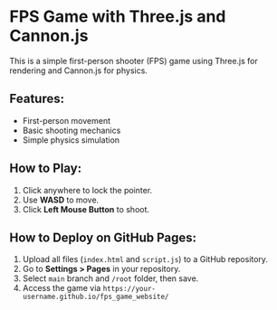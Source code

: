 # FPS Game with Three.js and Cannon.js

This is a simple first-person shooter (FPS) game using Three.js for rendering and Cannon.js for physics.

## Features:
- First-person movement
- Basic shooting mechanics
- Simple physics simulation

## How to Play:
1. Click anywhere to lock the pointer.
2. Use **WASD** to move.
3. Click **Left Mouse Button** to shoot.

## How to Deploy on GitHub Pages:
1. Upload all files (`index.html` and `script.js`) to a GitHub repository.
2. Go to **Settings > Pages** in your repository.
3. Select `main` branch and `/root` folder, then save.
4. Access the game via `https://your-username.github.io/fps_game_website/`
